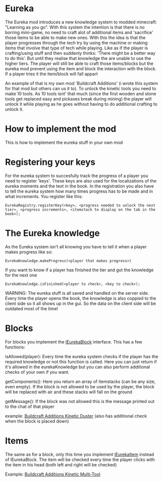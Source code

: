 Eureka
======
The Eureka mod introduces a new knowledge system to modded minecraft: "Learning as you go". With this system the intention is that there is no borring mini-game, no need to craft alot of additional items and 'sacrifice' those items to be able to make new ones. With this the idea is that the player progresses through the tech try by using the machine or making items that involve that type of tech while playing. Like as if the player is crafting/using stuff and then suddenly thinks: 'There might be a better way to do this'. But until they realise that knowledge the are unable to use the higher tiers. The player will still be able to craft those items/blocks but the eureka mod prevent using the item and block the interaction with the block. If a player tries it the item/block will fall appart

An example of that is my own mod 'Buildcraft Additions' (i wrote this system for that mod but others can us it to). To unlock the kinetic tools you need to make 10 tools. As 10 tools isnt' that much (since the first wooden and stone tools get replaced easy and pickaxes break during mining) the player will unlock it while playing as he goes without having to do additional crafting to unlock it.

How to implement the mod
=====

This is how to implement the eureka stuff in your own mod

Registering your keys
====
For the eureka system to succesfully track the progress of a player you need to register 'keys'. These keys are also used for the localizations of the eureka moments and the text in the book. In the registration you also have to tell the eureka system how many times progress has to be made and in what increments. You register like this:
```
EurekaRegistry.registerKey(<key>, <progress needed to unlock the next tier>, <progress increments>, <itemstack to display on the tab in the book>);
```
The Eureka knowledge
====
As the Eureka system isn't all knowing you have to tell it when a player makes progress like so:
```
EurekaKnowledge.makeProgress(<player that makes progress>)
```

If you want to know if a player has finished the tier and got the knowledge for the next one
```
EurekaKnowledge.isFinished(<player to check>, <key to check>);
```

WARNING: The eureka stuff is all saved and handled on the server side. Every time the player opens the book, the knowledge is also coppied to the client side so it all shows up in the gui. So the data on the client side will be outdated most of the time!

Blocks
====
For blocks you implement the [IEurekaBlock](https://github.com/AEnterprise/Eureka/blob/master/src/main/java/eureka/interfaces/IEurekaBlock.java) interface. This has a few functions:

isAllowed(player): Every time the eureka system checks if the player has the required knowledge or not this function is called. Here you can just return if it's allowed in the eurekaKnowledge but you can also perform additional checks of your own if you want.

getComponents(): Here you return an array of itemstacks (can be any size, even empty). If the block is not allowed to be used by the player, the block will be replaced with air and these stacks will fall on the ground

getMessage(): If the block was not allowed this is the message printed out to the chat of that player

example: [Buildcraft Additions Kinetic Duster](https://github.com/AEnterprise/Buildcraft-Additions/blob/master/src/main/java/buildcraftAdditions/blocks/BlockKineticDuster.java) (also has additional check when the block is placed down)

Items
====
The same as for a block, only this time you implement [IEurekaItem](https://github.com/AEnterprise/Eureka/blob/master/src/main/java/eureka/interfaces/IEurekaItem.java) instead of IEurekaBlock. The item will be checked every time the player clicks with the item in his head (both left and right will be checked)

Example: [Buildcraft Additions Kinetic Multi-Tool](https://github.com/AEnterprise/Buildcraft-Additions/blob/master/src/main/java/buildcraftAdditions/items/Tools/ItemKineticTool.java)



